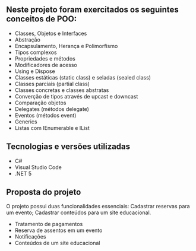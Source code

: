 ## Neste projeto foram exercitados os seguintes conceitos de POO:
*   Classes, Objetos e Interfaces
*   Abstração
*   Encapsulamento, Herança e Polimorfismo
*   Tipos complexos
*   Propriedades e métodos
*   Modificadores de acesso
*   Using e Dispose
*   Classes estáticas (static class) e seladas (sealed class)
*   Classes parciais (partial class)
*   Classes concretas e classes abstratas
*   Converção de tipos através de upcast e downcast
*   Comparação objetos
*   Delegates (métodos delegate)
*   Eventos (métodos event)
*   Generics
*   Listas com IEnumerable e IList

## Tecnologias e versões utilizadas
*   C#
*   Visual Studio Code 
*   .NET 5

## Proposta do projeto
O projeto possui duas funcionalidades essenciais:
Cadastrar reservas para um evento;
Cadastrar conteúdos para um site educacional.

*   Tratamento de pagamentos
*   Reserva de assentos em um evento
*   Notificações
*   Conteúdos de um site educacional
